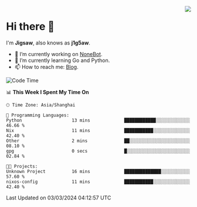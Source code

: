 <a href="#">
  <img align="right" src="https://github-readme-stats.vercel.app/api?username=j1g5awi&count_private=true&show_icons=true&title_color=80070B&text_color=B3B3B3&bg_color=212121&icon_color=80070B" />
</a>

# Hi there 👋

I'm **Jigsaw**, also knows as **j1g5aw**.

- 🔭 I’m currently working on [NoneBot](https://github.com/nonebot).
- 🌱 I’m currently learning Go and Python.
- 📫 How to reach me: [Blog](https://blog.maddestroyer.xyz/).

<!--START_SECTION:waka-->
![Code Time](http://img.shields.io/badge/Code%20Time-1%2C381%20hrs%2049%20mins-blue)

📊 **This Week I Spent My Time On** 

```text
🕑︎ Time Zone: Asia/Shanghai

💬 Programming Languages: 
Python                   13 mins             ████████████░░░░░░░░░░░░░   46.66 % 
Nix                      11 mins             ███████████░░░░░░░░░░░░░░   42.40 % 
Other                    2 mins              ██░░░░░░░░░░░░░░░░░░░░░░░   08.10 % 
gpg                      0 secs              █░░░░░░░░░░░░░░░░░░░░░░░░   02.84 % 

🐱‍💻 Projects: 
Unknown Project          16 mins             ██████████████░░░░░░░░░░░   57.60 % 
nixos-config             11 mins             ███████████░░░░░░░░░░░░░░   42.40 % 
```


 Last Updated on 03/03/2024 04:12:57 UTC
<!--END_SECTION:waka-->
